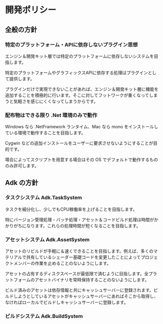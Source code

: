# 開発ポリシー

## 全般の方針

### 特定のプラットフォーム・APIに依存しないプラグイン思想

エンジン＆開発キット層では特定のプラットフォームに依存しないシステムを目指します。

特定のプラットフォームやグラフィックスAPIに依存する処理はプラグインとして提供します。

プラグインだけで実現できないことがあれば、エンジン＆開発キット層に機能を追加することを積極的に行います。そこに対してフットワークが重くなってしまうと気軽さを感じにくくなってしまうからです。

### 配布物はできる限り .Net 環境のみで動作

Windows なら .NetFramework ランタイム、Mac なら mono をインストールしている環境で動作することを目指します。

Cygwin などの追加インストールをユーザーに要求させないようにすることが目的です。

場合によってスクリプトを用意する場合はその OS でデフォルトで動作するもののみ許可します。

## Adk の方針

### タスクシステム Adk.TaskSystem

タスクを細分化し、少しでもCPU稼働率を上げることを目指します。

特にバージョン管理処理・バッチ処理・アセット＆コードビルド処理は時間がかかりがちになります。これらの処理時間が短くなることを目指します。

### アセットシステム Adk.AssetSystem

アセットのリビルドが手軽に＆速くできることを目指します。例えば、多くのマテリアルで共有しているシェーダー基礎コードを変更したことによってプロジェクトメンバーの作業を止めることのないようにします。

アセットの占有するディスクスペースが最低限で済むように目指します。全プラットフォームのアセットバイナリを常時保持することのないようにします。

ビルド済みのアセットは依存情報と共にキャッシュサーバーに登録されます。ビルドしようとしているアセットがキャッシュサーバーにあればそこから取得し、なければローカルでビルドしキャッシュサーバーに登録します。

### ビルドシステム Adk.BuildSystem






